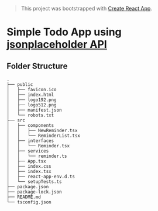 > This project was bootstrapped with [Create React App](https://github.com/facebook/create-react-app).

# Simple Todo App using [jsonplaceholder API](https://jsonplaceholder.typicode.com)

## Folder Structure

```
.
├── public
│   ├── favicon.ico
│   ├── index.html
│   ├── logo192.png
│   ├── logo512.png
│   ├── manifest.json
│   └── robots.txt
├── src
│   ├── components
│   │   ├── NewReminder.tsx
│   │   └── ReminderList.tsx
│   ├── interfaces
│   │   └── Reminder.tsx
│   ├── services
│   │   └── reminder.ts
│   ├── App.tsx
│   ├── index.css
│   ├── index.tsx
│   ├── react-app-env.d.ts
│   └── setupTests.ts
├── package.json
├── package-lock.json
├── README.md
└── tsconfig.json
```
